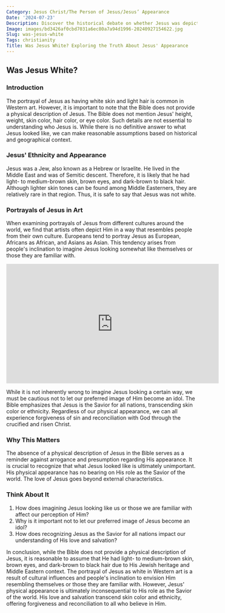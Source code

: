 ```yaml
---
Category: Jesus Christ/The Person of Jesus/Jesus’ Appearance
Date: '2024-07-23'
Description: Discover the historical debate on whether Jesus was depicted as white in art and popular culture. Explore diverse perspectives on this controversial topic.
Image: images/bd3426af0cbd7031a6ec80a7a94d1996-20240927154622.jpg
Slug: was-jesus-white
Tags: christianity
Title: Was Jesus White? Exploring the Truth About Jesus' Appearance
---
```


## Was Jesus White?

### Introduction

The portrayal of Jesus as having white skin and light hair is common in Western art. However, it is important to note that the Bible does not provide a physical description of Jesus. The Bible does not mention Jesus' height, weight, skin color, hair color, or eye color. Such details are not essential to understanding who Jesus is. While there is no definitive answer to what Jesus looked like, we can make reasonable assumptions based on historical and geographical context.

### Jesus' Ethnicity and Appearance

Jesus was a Jew, also known as a Hebrew or Israelite. He lived in the Middle East and was of Semitic descent. Therefore, it is likely that he had light- to medium-brown skin, brown eyes, and dark-brown to black hair. Although lighter skin tones can be found among Middle Easterners, they are relatively rare in that region. Thus, it is safe to say that Jesus was not white.

### Portrayals of Jesus in Art

When examining portrayals of Jesus from different cultures around the world, we find that artists often depict Him in a way that resembles people from their own culture. Europeans tend to portray Jesus as European, Africans as African, and Asians as Asian. This tendency arises from people's inclination to imagine Jesus looking somewhat like themselves or those they are familiar with.


<iframe width="560" height="315" src="https://www.youtube.com/embed/dfJCyDmTwyg" frameborder="0" allow="autoplay; encrypted-media" allowfullscreen></iframe>


While it is not inherently wrong to imagine Jesus looking a certain way, we must be cautious not to let our preferred image of Him become an idol. The Bible emphasizes that Jesus is the Savior for all nations, transcending skin color or ethnicity. Regardless of our physical appearance, we can all experience forgiveness of sin and reconciliation with God through the crucified and risen Christ.

### Why This Matters

The absence of a physical description of Jesus in the Bible serves as a reminder against arrogance and presumption regarding His appearance. It is crucial to recognize that what Jesus looked like is ultimately unimportant. His physical appearance has no bearing on His role as the Savior of the world. The love of Jesus goes beyond external characteristics.

### Think About It

1. How does imagining Jesus looking like us or those we are familiar with affect our perception of Him?
2. Why is it important not to let our preferred image of Jesus become an idol?
3. How does recognizing Jesus as the Savior for all nations impact our understanding of His love and salvation?

In conclusion, while the Bible does not provide a physical description of Jesus, it is reasonable to assume that He had light- to medium-brown skin, brown eyes, and dark-brown to black hair due to His Jewish heritage and Middle Eastern context. The portrayal of Jesus as white in Western art is a result of cultural influences and people's inclination to envision Him resembling themselves or those they are familiar with. However, Jesus' physical appearance is ultimately inconsequential to His role as the Savior of the world. His love and salvation transcend skin color and ethnicity, offering forgiveness and reconciliation to all who believe in Him.